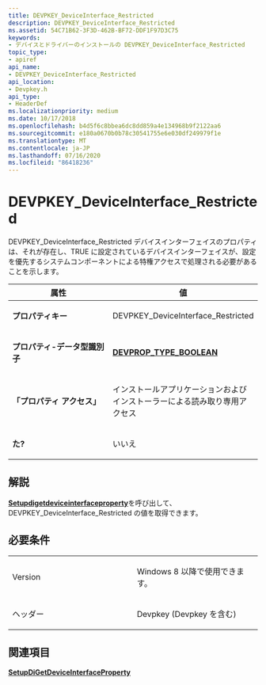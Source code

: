 ```yaml
---
title: DEVPKEY_DeviceInterface_Restricted
description: DEVPKEY_DeviceInterface_Restricted
ms.assetid: 54C71B62-3F3D-462B-BF72-DDF1F97D3C75
keywords:
- デバイスとドライバーのインストールの DEVPKEY_DeviceInterface_Restricted
topic_type:
- apiref
api_name:
- DEVPKEY_DeviceInterface_Restricted
api_location:
- Devpkey.h
api_type:
- HeaderDef
ms.localizationpriority: medium
ms.date: 10/17/2018
ms.openlocfilehash: b4d5f6c8bbea6dc8dd859a4e134968b9f2122aa6
ms.sourcegitcommit: e180a0670b0b78c30541755e6e030df249979f1e
ms.translationtype: MT
ms.contentlocale: ja-JP
ms.lasthandoff: 07/16/2020
ms.locfileid: "86418236"
---
```

# <a name="devpkey_deviceinterface_restricted"></a>DEVPKEY_DeviceInterface_Restricted


DEVPKEY_DeviceInterface_Restricted デバイスインターフェイスのプロパティは、それが存在し、TRUE に設定されているデバイスインターフェイスが、設定を優先するシステムコンポーネントによる特権アクセスで処理される必要があることを示します。

<table>
<colgroup>
<col width="50%" />
<col width="50%" />
</colgroup>
<thead>
<tr>
<th>属性</th>
<th>値</th>
</tr>
</thead>
<tbody>
<tr class="odd">
<td align="left"><p><strong>プロパティキー</strong></p></td>
<td align="left"><p>DEVPKEY_DeviceInterface_Restricted</p></td>
</tr>
<tr class="even">
<td align="left"><p><strong>プロパティ-データ型識別子</strong></p></td>
<td align="left"><p><a href="devprop-type-boolean.md" data-raw-source="[&lt;strong&gt;DEVPROP_TYPE_BOOLEAN&lt;/strong&gt;](devprop-type-boolean.md)"><strong>DEVPROP_TYPE_BOOLEAN</strong></a></p></td>
</tr>
<tr class="odd">
<td align="left"><p><strong>「プロパティ アクセス」</strong></p></td>
<td align="left"><p>インストールアプリケーションおよびインストーラーによる読み取り専用アクセス</p></td>
</tr>
<tr class="even">
<td align="left"><p><strong>た?</strong></p></td>
<td align="left"><p>いいえ</p></td>
</tr>
</tbody>
</table>

 

<a name="remarks"></a>解説
-------

[**Setupdigetdeviceinterfaceproperty**](https://docs.microsoft.com/windows/desktop/api/setupapi/nf-setupapi-setupdigetdeviceinterfacepropertyw)を呼び出して、DEVPKEY_DeviceInterface_Restricted の値を取得できます。

<a name="requirements"></a>必要条件
------------

<table>
<colgroup>
<col width="50%" />
<col width="50%" />
</colgroup>
<tbody>
<tr class="odd">
<td align="left"><p>Version</p></td>
<td align="left"><p>Windows 8 以降で使用できます。</p></td>
</tr>
<tr class="even">
<td align="left"><p>ヘッダー</p></td>
<td align="left">Devpkey (Devpkey を含む)</td>
</tr>
</tbody>
</table>

## <a name="see-also"></a>関連項目


[**SetupDiGetDeviceInterfaceProperty**](https://docs.microsoft.com/windows/desktop/api/setupapi/nf-setupapi-setupdigetdeviceinterfacepropertyw)

 

 






